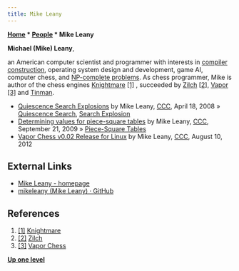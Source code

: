 ```yaml
---
title: Mike Leany
---
```

**[Home](Home "Home") \* [People](People "People") \* Mike Leany**


**Michael (Mike) Leany**,  

an American computer scientist and programmer with interests in [compiler construction](http://en.wikibooks.org/wiki/Compiler_Construction), operating system design and development, game AI, computer chess, and [NP-complete problems](https://en.wikipedia.org/wiki/NP-complete). 
As chess programmer, Mike is author of the chess engines [Knightmare](Knightmare "Knightmare")
<a id="cite-note-1" href="#cite-ref-1">[1]</a> , succeeded by [Zilch](Zilch "Zilch") <a id="cite-note-2" href="#cite-ref-2">[2]</a>, [Vapor](Vapor "Vapor") <a id="cite-note-3" href="#cite-ref-3">[3]</a> and [Tinman](Tinman "Tinman"). 






* [Quiescence Search Explosions](http://www.talkchess.com/forum/viewtopic.php?t=20727) by Mike Leany, [CCC](CCC "CCC"), April 18, 2008 » [Quiescence Search](Quiescence_Search "Quiescence Search"), [Search Explosion](Search_Explosion "Search Explosion")
* [Determining values for piece-square tables](http://www.talkchess.com/forum/viewtopic.php?t=29825) by Mike Leany, [CCC](CCC "CCC"), September 21, 2009 » [Piece-Square Tables](Piece-Square_Tables "Piece-Square Tables")
* [Vapor Chess v0.02 Release for Linux](http://www.talkchess.com/forum3/viewtopic.php?f=2&t=44755) by Mike Leany, [CCC](CCC "CCC"), August 10, 2012


## External Links


* [Mike Leany - homepage](http://www.mikeleany.com/)
* [mikeleany (Mike Leany) · GitHub](https://github.com/mikeleany)


## References


1. <a id="cite-ref-1" href="#cite-note-1">[1]</a> [Knightmare](http://www.mikeleany.com/knightmare)
2. <a id="cite-ref-2" href="#cite-note-2">[2]</a> [Zilch](http://www.mikeleany.com/zilch)
3. <a id="cite-ref-3" href="#cite-note-3">[3]</a> [Vapor Chess](http://vapor.mikeleany.com/)

**[Up one level](People "People")**







 
